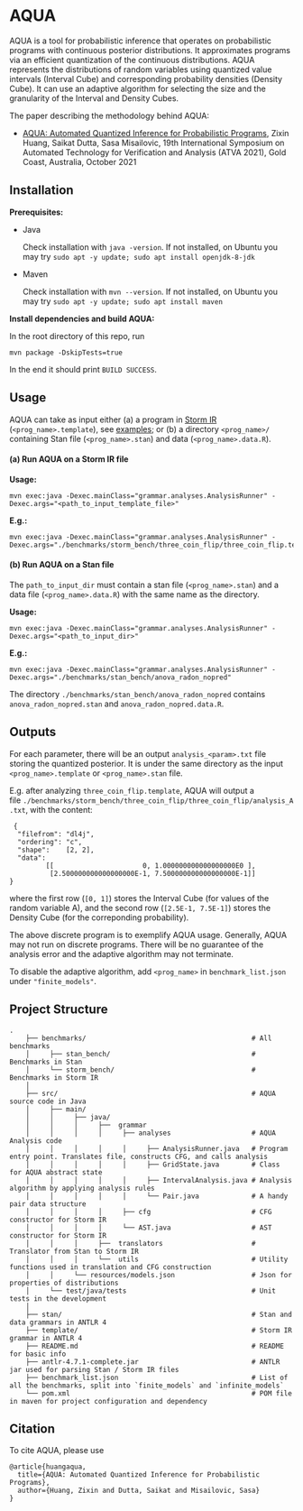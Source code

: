 # AQUA

AQUA is a tool for probabilistic inference that operates on probabilistic programs with continuous posterior distributions. It approximates programs via an efficient quantization of the continuous distributions. AQUA represents the distributions of random variables using quantized value intervals (Interval Cube) and corresponding probability densities (Density Cube). It can use an adaptive algorithm for selecting the size and the granularity of the Interval and Density Cubes.

The paper describing the methodology behind AQUA: 

* [AQUA: Automated Quantized Inference for Probabilistic Programs](https://misailo.cs.illinois.edu/papers/aqua-atva21.pdf), Zixin Huang, Saikat Dutta, Sasa Misailovic, 19th International Symposium on Automated Technology for Verification and Analysis (ATVA 2021), Gold Coast, Australia, October 2021


## Installation

**Prerequisites:**

* Java 

  Check installation with `java -version`. If not installed, on Ubuntu you may try `sudo apt -y update; sudo apt install openjdk-8-jdk`


* Maven

  Check installation with `mvn --version`. If not installed, on Ubuntu you may try `sudo apt -y update; sudo apt install maven`


**Install dependencies and build AQUA:**

In the root directory of this repo, run

    mvn package -DskipTests=true

In the end it should print `BUILD SUCCESS`.


## Usage

AQUA can take as input either  (a) a program in [Storm IR](https://misailo.cs.illinois.edu/papers/storm-fse19.pdf) (`<prog_name>.template`), see [examples](); or
(b) a directory `<prog_name>/` containing Stan file (`<prog_name>.stan`) and data (`<prog_name>.data.R`). 

#### (a) Run AQUA on a Storm IR file
**Usage:**
    
    mvn exec:java -Dexec.mainClass="grammar.analyses.AnalysisRunner" -Dexec.args="<path_to_input_template_file>"
    
**E.g.:**

    mvn exec:java -Dexec.mainClass="grammar.analyses.AnalysisRunner" -Dexec.args="./benchmarks/storm_bench/three_coin_flip/three_coin_flip.template"
    

#### (b) Run AQUA on a Stan file
The `path_to_input_dir` must contain a stan file (`<prog_name>.stan`) and a data file (`<prog_name>.data.R`) with the same name as the directory.

**Usage:**
    
    mvn exec:java -Dexec.mainClass="grammar.analyses.AnalysisRunner" -Dexec.args="<path_to_input_dir>"
    
**E.g.:**

    mvn exec:java -Dexec.mainClass="grammar.analyses.AnalysisRunner" -Dexec.args="./benchmarks/stan_bench/anova_radon_nopred"

 The directory `./benchmarks/stan_bench/anova_radon_nopred` contains `anova_radon_nopred.stan` and `anova_radon_nopred.data.R`.

## Outputs

For each parameter, there will be an output `analysis_<param>.txt` file storing the quantized posterior. It is under the same directory as the input `<prog_name>.template` or `<prog_name>.stan` file.

E.g. after analyzing `three_coin_flip.template`, AQUA will output a file `./benchmarks/storm_bench/three_coin_flip/three_coin_flip/analysis_A.txt`, with the content:

     {
      "filefrom": "dl4j",
      "ordering": "c",
      "shape":    [2, 2],
      "data":
             [[                      0, 1.000000000000000000E0 ], 
              [2.500000000000000000E-1, 7.500000000000000000E-1]]
    }

where the first row (`[0, 1]`) stores the Interval Cube (for values of the random variable A), and the second row (`[2.5E-1, 7.5E-1]`) stores the Density Cube (for the correponding probability).

The above discrete program is to exemplify AQUA usage. Generally, AQUA may not run on discrete programs. There will be no guarantee of the analysis error and the adaptive algorithm may not terminate. 

To disable the adaptive algorithm, add `<prog_name>` in `benchmark_list.json` under `"finite_models"`.

## Project Structure

    .  
        ├── benchmarks/                                         # All benchmarks
        │     ├── stan_bench/                                   # Benchmarks in Stan
        │     └── storm_bench/                                  # Benchmarks in Storm IR
        │
        ├── src/                                                # AQUA source code in Java
        │     ├── main/                  
        │     │     ├── java/                       
        │     │     │     ├──  grammar 
        │     │     │     │     ├── analyses                    # AQUA Analysis code
        │     │     │     │     │     ├── AnalysisRunner.java   # Program entry point. Translates file, constructs CFG, and calls analysis
        │     │     │     │     │     ├── GridState.java        # Class for AQUA abstract state
        │     │     │     │     │     ├── IntervalAnalysis.java # Analysis algorithm by applying analysis rules
        │     │     │     │     │     └── Pair.java             # A handy pair data structure
        │     │     │     │     ├── cfg                         # CFG constructor for Storm IR
        │     │     │     │     └── AST.java                    # AST constructor for Storm IR
        │     │     │     ├──  translators                      # Translator from Stan to Storm IR
        │     │     │     └──  utils                            # Utility functions used in translation and CFG construction
        │     │     └── resources/models.json                   # Json for properties of distributions
        │     └── test/java/tests                               # Unit tests in the development
        │ 
        ├── stan/                                               # Stan and data grammars in ANTLR 4  						
        ├── template/                                           # Storm IR grammar in ANTLR 4 
        ├── README.md                                           # README for basic info  
        ├── antlr-4.7.1-complete.jar                            # ANTLR jar used for parsing Stan / Storm IR files
        ├── benchmark_list.json                                 # List of all the benchmarks, split into `finite_models` and `infinite_models`
        └── pom.xml                                             # POM file in maven for project configuration and dependency

## Citation

To cite AQUA, please use

    @article{huangaqua,
      title={AQUA: Automated Quantized Inference for Probabilistic Programs},
      author={Huang, Zixin and Dutta, Saikat and Misailovic, Sasa}
    }
